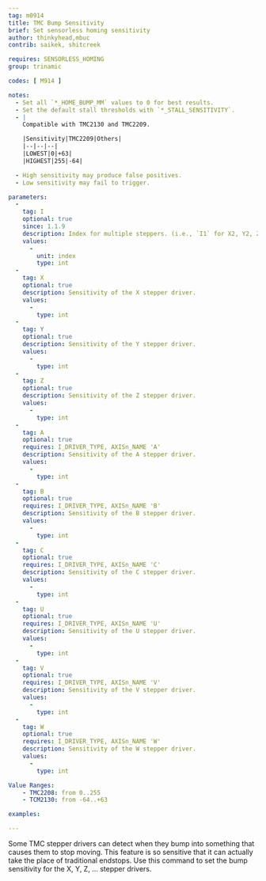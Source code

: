 ```yaml
---
tag: m0914
title: TMC Bump Sensitivity
brief: Set sensorless homing sensitivity
author: thinkyhead,mbuc
contrib: saikek, shitcreek

requires: SENSORLESS_HOMING
group: trinamic

codes: [ M914 ]

notes:
  - Set all `*_HOME_BUMP_MM` values to 0 for best results.
  - Set the default stall thresholds with `*_STALL_SENSITIVITY`.
  - |
    Compatible with TMC2130 and TMC2209.

    |Sensitivity|TMC2209|Others|
    |--|--|--|
    |LOWEST|0|+63|
    |HIGHEST|255|-64|

  - High sensitivity may produce false positives.
  - Low sensitivity may fail to trigger.

parameters:
  -
    tag: I
    optional: true
    since: 1.1.9
    description: Index for multiple steppers. (i.e., `I1` for X2, Y2, Z2; `I2` for Z3; `I3` for Z4).
    values:
      -
        unit: index
        type: int
  -
    tag: X
    optional: true
    description: Sensitivity of the X stepper driver.
    values:
      -
        type: int
  -
    tag: Y
    optional: true
    description: Sensitivity of the Y stepper driver.
    values:
      -
        type: int
  -
    tag: Z
    optional: true
    description: Sensitivity of the Z stepper driver.
    values:
      -
        type: int
  -
    tag: A
    optional: true
    requires: I_DRIVER_TYPE, AXISn_NAME 'A'
    description: Sensitivity of the A stepper driver.
    values:
      -
        type: int
  -
    tag: B
    optional: true
    requires: I_DRIVER_TYPE, AXISn_NAME 'B'
    description: Sensitivity of the B stepper driver.
    values:
      -
        type: int
  -
    tag: C
    optional: true
    requires: I_DRIVER_TYPE, AXISn_NAME 'C'
    description: Sensitivity of the C stepper driver.
    values:
      -
        type: int
  -
    tag: U
    optional: true
    requires: I_DRIVER_TYPE, AXISn_NAME 'U'
    description: Sensitivity of the U stepper driver.
    values:
      -
        type: int
  -
    tag: V
    optional: true
    requires: I_DRIVER_TYPE, AXISn_NAME 'V'
    description: Sensitivity of the V stepper driver.
    values:
      -
        type: int
  -
    tag: W
    optional: true
    requires: I_DRIVER_TYPE, AXISn_NAME 'W'
    description: Sensitivity of the W stepper driver.
    values:
      -
        type: int

Value Ranges:
    - TMC2208: from 0..255
    - TCM2130: from -64..+63

examples:

---
```


Some TMC stepper drivers can detect when they bump into something that causes them to stop moving. This feature is so sensitive that it can actually take the place of traditional endstops. Use this command to set the bump sensitivity for the X, Y, Z, ... stepper drivers.
